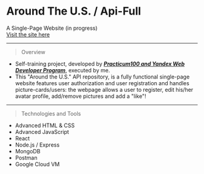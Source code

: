 # Around The U.S. / Api-Full
A Single-Page Website (in progress)  
[Visit the site here](https://www.idoslivko.students.nomoreparties.sbs)

---   

> Overview
* Self-training project, developed by _**[Practicum100 and Yandex Web Developer Program](https://practicum.yandex.com/)**_, executed by me.  
* This "Around the U.S." API repository, is a fully functional single-page website features user authorization and user registration and handles picture-cards/users: the webpage allows a user to register, edit his/her avatar profile, add/remove pictures and add a "like"!

---
> Technologies and Tools
* Advanced HTML & CSS
* Advanced JavaScript
* React
* Node.js / Express
* MongoDB
* Postman
* Google Cloud VM
